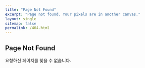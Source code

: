 ```yaml
---
title: "Page Not Found"
excerpt: "Page not found. Your pixels are in another canvas."
layout: single
sitemap: false
permalink: /404.html 
---
```

## Page Not Found

요청하신 페이지를 찾을 수 없습니다.
<script>
  var GOOG_FIXURL_LANG = 'en';
  var GOOG_FIXURL_SITE = '{{ site.url }}'
</script>
<script src="https://linkhelp.clients.google.com/tbproxy/lh/wm/fixurl.js">
</script>